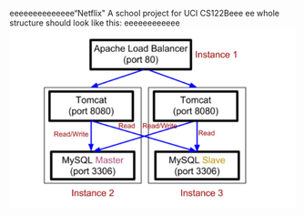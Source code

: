 eeeeeeeeeeeeee“Netflix"
A school project for UCI CS122Beee
ee
whole structure should look like this:
eeeeeeeeeeee
![image](https://github.com/cxk123/-Netflix-CS122B/blob/master/images/struture.PNG)
